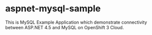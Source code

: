 # aspnet-mysql-sample
This is MySQL Example Application which demonstrate connectivity between ASP.NET 4.5 and MySQL on OpenShift 3 Cloud.
